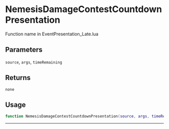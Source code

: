 # NemesisDamageContestCountdownPresentation
Function name in EventPresentation_Late.lua
## Parameters
`source`, `args`, `timeRemaining`
## Returns
`none`
## Usage
```lua
function NemesisDamageContestCountdownPresentation(source, args, timeRemaining)
```
---
